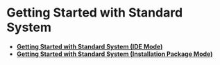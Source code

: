 # Getting Started with Standard System



- **[Getting Started with Standard System (IDE Mode)](quickstart-standard-ide-directory.md)**
- **[Getting Started with Standard System (Installation Package Mode)](quickstart-standard-package-directory.md)**
